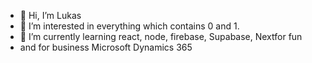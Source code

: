- 👋 Hi, I’m Lukas
- 👀 I’m interested in everything which contains 0 and 1.
- 🌱 I’m currently learning react, node, firebase, Supabase, Nextfor fun
-  and for business Microsoft Dynamics 365

<!---
lukasbaumweb/lukasbaumweb is a ✨ special ✨ repository because its `README.md` (this file) appears on your GitHub profile.
You can click the Preview link to take a look at your changes.
--->
